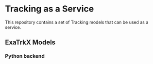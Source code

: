 # Tracking as a Service

This repository contains a set of Tracking models that can be used as a service. 
## ExaTrkX Models

### Python backend


